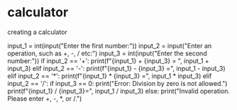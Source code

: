 # calculator
creating a calculator

input_1 = int(input("Enter the first number:"))
input_2 = input("Enter an operation, such as +, -, / etc:")
input_3 = int(input("Enter the second number:"))
if input_2 == '+':
    print(f"{input_1} + {input_3} = ", input_1 + input_3)
elif input_2 == '-':
    print(f"{input_1} - {input_3} =", input_1 - input_3)
elif input_2 == '*':
    print(f"{input_1} * {input_3} =", input_1 * input_3)
elif input_2 == '/':
    if input_3 == 0:
        print("Error: Division by zero is not allowed.")
    print(f"{input_1} / {input_3}=", input_1 / input_3)
else:
    print("Invalid operation. Please enter +, -, *, or /.")

